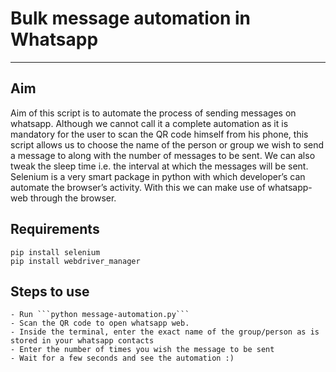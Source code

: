 # Bulk message automation in Whatsapp
- - - - - 
## Aim
Aim of this script is to automate the process of sending messages on whatsapp. Although we cannot call it a complete automation as it is mandatory for the user to scan the QR code
himself from his phone, this script allows us to choose the name of the person or group we wish to send a message to along with the number of messages to be sent. We can also tweak the sleep time i.e. the interval at which the messages will be sent.
Selenium is a very smart package in python with which developer’s can automate the browser’s activity. With this we can make use of whatsapp-web through the browser.

## Requirements

```pip install selenium```</br>
```pip install webdriver_manager```

## Steps to use
```
- Run ```python message-automation.py```
- Scan the QR code to open whatsapp web.
- Inside the terminal, enter the exact name of the group/person as is stored in your whatsapp contacts
- Enter the number of times you wish the message to be sent
- Wait for a few seconds and see the automation :)
```


